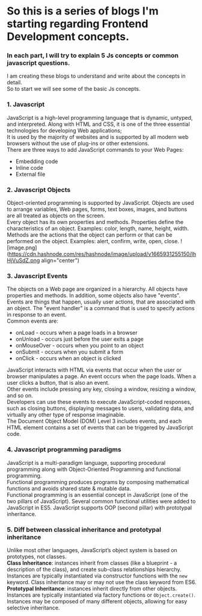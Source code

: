 # So this is a series of blogs I'm starting regarding Frontend Development concepts.

### In each part, I will try to explain 5 Js concepts or common javascript questions.
I am creating these blogs to understand and write about the concepts in detail. <br />
So to start we will see some of the basic Js concepts.
<br/>

### 1. Javascript<br/>
JavaScript is a high-level programming language that is dynamic, untyped, and interpreted. 
Along with HTML and CSS, it is one of the three essential technologies for developing Web applications;<br> 
It is used by the majority of websites and is supported by all modern web browsers without the use of plug-ins or other extensions. <br/>
There are three ways to add JavaScript commands to your Web Pages: 
- Embedding code
- Inline code
- External file

### 2. Javascript Objects <br/>
Object-oriented programming is supported by JavaScript. Objects are used to arrange variables, Web pages, forms, text boxes, images, and buttons are all treated as objects on the screen.<br>
Every object has its own properties and methods. Properties define the characteristics of an object. Examples: color, length, name, height, width. 
<br> Methods are the actions that the object can perform or that can be performed on the object. Examples: alert, confirm, write, open, close.
![image.png](https://cdn.hashnode.com/res/hashnode/image/upload/v1665931255150/IhHjVuSdZ.png align="center")

### 3. Javascript Events <br/>
The objects on a Web page are organized in a hierarchy. All objects have properties and methods. In addition, some objects also have "events". Events are things that happen, usually user actions, that are associated with an object. The "event handler" is a command that is used to specify actions in response to an event.
<br>Common events are:

- onLoad - occurs when a page loads in a browser
- onUnload - occurs just before the user exits a page
- onMouseOver - occurs when you point to an object
- onSubmit - occurs when you submit a form
- onClick - occurs when an object is clicked <br>

JavaScript interacts with HTML via events that occur when the user or browser manipulates a page. An event occurs when the page loads. When a user clicks a button, that is also an event.<br> Other events include pressing any key, closing a window, resizing a window, and so on.<br>
Developers can use these events to execute JavaScript-coded responses, such as closing buttons, displaying messages to users, validating data, and virtually any other type of response imaginable.<br> The Document Object Model (DOM) Level 3 includes events, and each HTML element contains a set of events that can be triggered by JavaScript code.

### 4. Javascript  programming paradigms <br>
JavaScript is a multi-paradigm language, supporting procedural programming along with Object-Oriented Programming and functional programming. <br>
Functional programming produces programs by composing mathematical functions and avoids shared state & mutable data. <br>
Functional programming is an essential concept in JavaScript (one of the two pillars of JavaScript). Several common functional utilities were added to JavaScript in ES5. JavaScript supports OOP (second pillar) with prototypal inheritance.

### 5. Diff between classical inheritance and prototypal inheritance <br>
Unlike most other languages, JavaScript’s object system is based on prototypes, not classes. 
<br>
**Class Inheritance**: instances inherit from classes (like a blueprint - a description of the class), and create sub-class relationships hierarchy. Instances are typically instantiated via constructor functions with the ```new``` keyword. Class inheritance may or may not use the class keyword from ES6. <br>
**Prototypal Inheritance**: instances inherit directly from other objects. Instances are typically instantiated via factory functions or ```Object.create()```. Instances may be composed of many different objects, allowing for easy selective inheritance.



